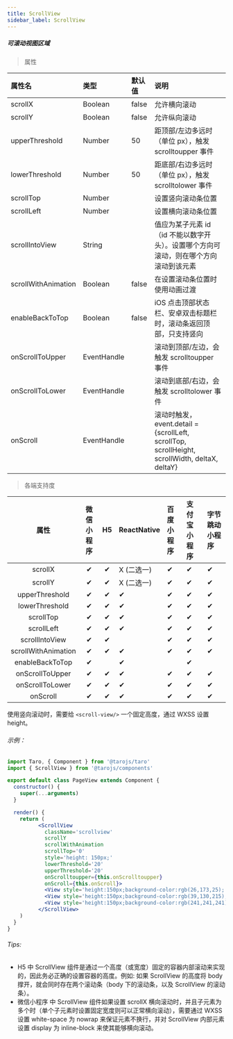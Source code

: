 ```yaml
---
title: ScrollView
sidebar_label: ScrollView
---
```


##### 可滚动视图区域
> 属性

| 属性名 | 类型 | 默认值 | 说明 |
| :- | :- | :- | :- |
| scrollX              | Boolean     | false  | 允许横向滚动 |
| scrollY              | Boolean     | false  | 允许纵向滚动 |
| upperThreshold       | Number      | 50     | 距顶部/左边多远时（单位 px），触发 scrolltoupper 事件  |
| lowerThreshold       | Number      | 50     | 距底部/右边多远时（单位 px），触发 scrolltolower 事件  |
| scrollTop            | Number      |        | 设置竖向滚动条位置 |
| scrollLeft           | Number      |        | 设置横向滚动条位置 |
| scrollIntoView      | String      |        | 值应为某子元素 id（id 不能以数字开头）。设置哪个方向可滚动，则在哪个方向滚动到该元素 |
| scrollWithAnimation | Boolean     | false  | 在设置滚动条位置时使用动画过渡  |
| enableBackToTop    | Boolean     | false  | iOS 点击顶部状态栏、安卓双击标题栏时，滚动条返回顶部，只支持竖向                     |
| onScrollToUpper     | EventHandle |        | 滚动到顶部/左边，会触发 scrolltoupper 事件 |
| onScrollToLower     | EventHandle |        | 滚动到底部/右边，会触发 scrolltolower 事件 |
| onScroll            | EventHandle |        | 滚动时触发，event.detail = {scrollLeft, scrollTop, scrollHeight, scrollWidth, deltaX, deltaY} |

>各端支持度

| 属性 | 微信小程序 | H5 | ReactNative | 百度小程序 | 支付宝小程序 | 字节跳动小程序 |
| :-: | :-: | :-: | :- | :- | :- | :- |
| scrollX     | ✔ | ✔ |  X (二选一)| ✔ | ✔ | ✔ |       
| scrollY            | ✔ | ✔ |  X (二选一)| ✔ | ✔ | ✔ |
| upperThreshold     | ✔ | ✔ |  ✔ | ✔ | ✔ | ✔ |
| lowerThreshold     | ✔ | ✔ |  ✔| ✔ | ✔ | ✔ |
| scrollTop          | ✔ | ✔ |  ✔| ✔ | ✔ | ✔ |
| scrollLeft         | ✔ | ✔ |  ✔| ✔ | ✔ | ✔ |
| scrollIntoView     | ✔ | ✔ |  | ✔ | ✔ | ✔ |
| scrollWithAnimation| ✔ | ✔ |  ✔| ✔ | ✔ | ✔ |
| enableBackToTop    | ✔ |  |  ✔|  | ✔ |  |
| onScrollToUpper    | ✔ | ✔ |  ✔| ✔ | ✔ | ✔ |
| onScrollToLower    | ✔ | ✔ |  ✔| ✔ | ✔ | ✔ |
| onScroll  | ✔ | ✔ |  ✔| ✔ | ✔ | ✔ |

使用竖向滚动时，需要给 `<scroll-view/>` 一个固定高度，通过 WXSS 设置 height。

###### 示例：
```jsx
import Taro, { Component } from '@tarojs/taro'
import { ScrollView } from '@tarojs/components'

export default class PageView extends Component {
  constructor() {
    super(...arguments)
  }

  render() {
    return (
          <ScrollView
            className='scrollview'
            scrollY
            scrollWithAnimation
            scrollTop='0'
            style='height: 150px;'
            lowerThreshold='20'
            upperThreshold='20'
            onScrolltoupper={this.onScrolltoupper}
            onScroll={this.onScroll}>
            <View style='height:150px;background-color:rgb(26,173,25);'>A</View>
            <View style='height:150px;background-color:rgb(39,130,215);'>B</View>
            <View style='height:150px;background-color:rgb(241,241,241);color: #333;'>C</View>
          </ScrollView>
    )
  }
}
```

###### Tips:
* H5 中 ScrollView 组件是通过一个高度（或宽度）固定的容器内部滚动来实现的，因此务必正确的设置容器的高度。例如: 如果 ScrollView 的高度将 body 撑开，就会同时存在两个滚动条（body 下的滚动条，以及 ScrollView 的滚动条）。
* 微信小程序 中 ScrollView 组件如果设置 scrollX 横向滚动时，并且子元素为多个时（单个子元素时设置固定宽度则可以正常横向滚动），需要通过 WXSS 设置 white-space 为 nowrap 来保证元素不换行，并对 ScrollView 内部元素设置 display 为 inline-block 来使其能够横向滚动。
